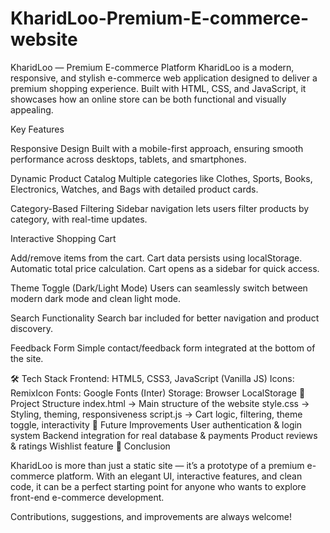 # KharidLoo-Premium-E-commerce-website
KharidLoo — Premium E-commerce Platform  KharidLoo is a modern, responsive, and stylish e-commerce web application designed to deliver a premium shopping experience. Built with HTML, CSS, and JavaScript, it showcases how an online store can be both functional and visually appealing.

Key Features

Responsive Design
Built with a mobile-first approach, ensuring smooth performance across desktops, tablets, and smartphones.

Dynamic Product Catalog
Multiple categories like Clothes, Sports, Books, Electronics, Watches, and Bags with detailed product cards.

Category-Based Filtering
Sidebar navigation lets users filter products by category, with real-time updates.

Interactive Shopping Cart

Add/remove items from the cart.
Cart data persists using localStorage.
Automatic total price calculation.
Cart opens as a sidebar for quick access.

Theme Toggle (Dark/Light Mode)
Users can seamlessly switch between modern dark mode and clean light mode.

Search Functionality
Search bar included for better navigation and product discovery.

Feedback Form
Simple contact/feedback form integrated at the bottom of the site.

🛠️ Tech Stack
Frontend: HTML5, CSS3, JavaScript (Vanilla JS)
Icons: RemixIcon
Fonts: Google Fonts (Inter)
Storage: Browser LocalStorage
📂 Project Structure
index.html → Main structure of the website
style.css → Styling, theming, responsiveness
script.js → Cart logic, filtering, theme toggle, interactivity
🚀 Future Improvements
User authentication & login system
Backend integration for real database & payments
Product reviews & ratings
Wishlist feature
📌 Conclusion

KharidLoo is more than just a static site — it’s a prototype of a premium e-commerce platform. With an elegant UI, interactive features, and clean code, it can be a perfect starting point for anyone who wants to explore front-end e-commerce development.

Contributions, suggestions, and improvements are always welcome!
